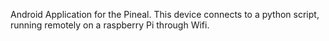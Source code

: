Android Application for the Pineal.
  This device connects to a python script, running remotely on a raspberry Pi through Wifi.
